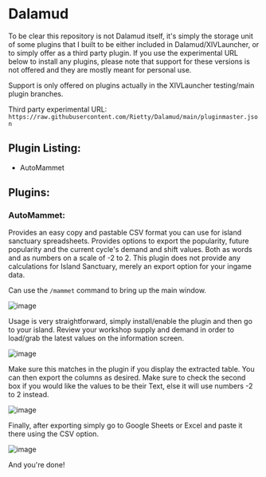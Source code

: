 # Dalamud

To be clear this repository is not Dalamud itself, it's simply the storage unit of some plugins that I built to be either included in Dalamud/XIVLauncher, or to simply offer as a third party plugin. If you use the experimental URL below to install any plugins, please note that support for these versions is not offered and they are mostly meant for personal use.

Support is only offered on plugins actually in the XIVLauncher testing/main plugin branches. 

Third party experimental URL: `https://raw.githubusercontent.com/Rietty/Dalamud/main/pluginmaster.json`

## Plugin Listing:
- AutoMammet

## Plugins:
### AutoMammet: 
Provides an easy copy and pastable CSV format you can use for island sanctuary spreadsheets. Provides options to export the popularity, future popularity and the current cycle's demand and shift values. Both as words and as numbers on a scale of -2 to 2. This plugin does not provide any calculations for Island Sanctuary, merely an export option for your ingame data. 

Can use the `/mammet` command to bring up the main window.

![image](https://user-images.githubusercontent.com/35241556/189504921-3bd3bb8b-4b66-49a6-9b4c-61895e1903f2.png)

Usage is very straightforward, simply install/enable the plugin and then go to your island. Review your workshop supply and demand in order to load/grab the latest values on the information screen.

![image](https://user-images.githubusercontent.com/35241556/189504909-e432dc65-010f-45d7-b04d-3fb5fcf29f59.png)

Make sure this matches in the plugin if you display the extracted table. You can then export the columns as desired. Make sure to check the second box if you would like the values to be their Text, else it will use numbers -2 to 2 instead.

![image](https://user-images.githubusercontent.com/35241556/189504936-57abfb9e-4934-45ac-a02a-c10d26dfea75.png)

Finally, after exporting simply go to Google Sheets or Excel and paste it there using the CSV option.

![image](https://user-images.githubusercontent.com/35241556/189504946-aa60706e-9012-4ab9-9a67-a490478c916a.png)

And you're done!
